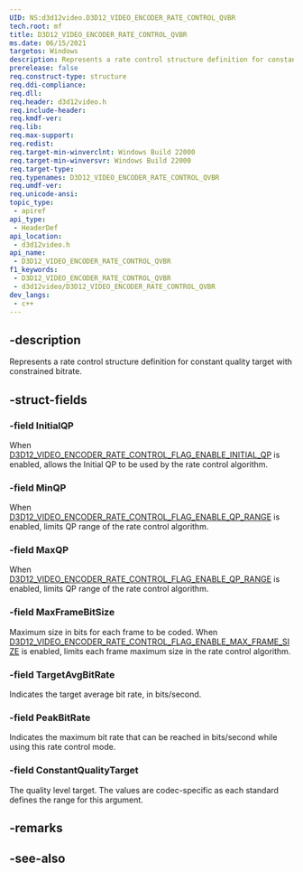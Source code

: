 ```yaml
---
UID: NS:d3d12video.D3D12_VIDEO_ENCODER_RATE_CONTROL_QVBR
tech.root: mf
title: D3D12_VIDEO_ENCODER_RATE_CONTROL_QVBR
ms.date: 06/15/2021
targetos: Windows
description: Represents a rate control structure definition for constant quality target with constrained bitrate.
prerelease: false
req.construct-type: structure
req.ddi-compliance: 
req.dll: 
req.header: d3d12video.h
req.include-header: 
req.kmdf-ver: 
req.lib: 
req.max-support: 
req.redist: 
req.target-min-winverclnt: Windows Build 22000
req.target-min-winversvr: Windows Build 22000
req.target-type: 
req.typenames: D3D12_VIDEO_ENCODER_RATE_CONTROL_QVBR
req.umdf-ver: 
req.unicode-ansi: 
topic_type:
 - apiref
api_type:
 - HeaderDef
api_location:
 - d3d12video.h
api_name:
 - D3D12_VIDEO_ENCODER_RATE_CONTROL_QVBR
f1_keywords:
 - D3D12_VIDEO_ENCODER_RATE_CONTROL_QVBR
 - d3d12video/D3D12_VIDEO_ENCODER_RATE_CONTROL_QVBR
dev_langs:
 - c++
---
```


## -description

Represents a rate control structure definition for constant quality target with constrained bitrate.

## -struct-fields

### -field InitialQP

When [D3D12_VIDEO_ENCODER_RATE_CONTROL_FLAG_ENABLE_INITIAL_QP](ne-d3d12video-d3d12_video_encoder_rate_control_flags.md) is enabled, allows the Initial QP to be used by the rate control algorithm.

### -field MinQP

When [D3D12_VIDEO_ENCODER_RATE_CONTROL_FLAG_ENABLE_QP_RANGE](ne-d3d12video-d3d12_video_encoder_rate_control_flags.md) is enabled, limits QP range of the rate control algorithm.

### -field MaxQP

When [D3D12_VIDEO_ENCODER_RATE_CONTROL_FLAG_ENABLE_QP_RANGE](ne-d3d12video-d3d12_video_encoder_rate_control_flags.md) is enabled, limits QP range of the rate control algorithm.

### -field MaxFrameBitSize

Maximum size in bits for each frame to be coded. When [D3D12_VIDEO_ENCODER_RATE_CONTROL_FLAG_ENABLE_MAX_FRAME_SIZE](ne-d3d12video-d3d12_video_encoder_rate_control_flags.md) is enabled, limits each frame maximum size in the rate control algorithm.

### -field TargetAvgBitRate

Indicates the target average bit rate, in bits/second.

### -field PeakBitRate

Indicates the maximum bit rate that can be reached in bits/second while using this rate control mode.

### -field ConstantQualityTarget

The quality level target. The values are codec-specific as each standard defines the range for this argument. 

## -remarks

## -see-also

